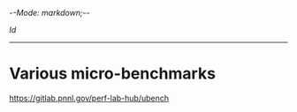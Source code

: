 -*-Mode: markdown;-*-

$Id$

-----------------------------------------------------------------------------
Various micro-benchmarks
=============================================================================

https://gitlab.pnnl.gov/perf-lab-hub/ubench
